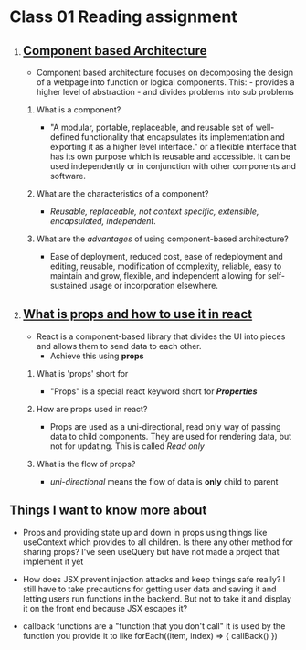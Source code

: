 # Class 01 Reading assignment

1. ## [Component based Architecture](https://www.tutorialspoint.com/software_architecture_design/component_based_architecture.htm)

   - Component based architecture focuses on decomposing the design of a webpage into function or logical components.
     This: - provides a higher level of abstraction - and divides problems into sub problems

   1. What is a component?

      - "A modular, portable, replaceable, and reusable set of well-defined functionality that encapsulates its implementation and exporting it as a higher level interface."
        or a flexible interface that has its own purpose which is reusable and accessible. It can be used independently or in conjunction with other components and software.

   2. What are the characteristics of a component?

      - _Reusable, replaceable, not context specific, extensible, encapsulated, independent_.

   3. What are the _advantages_ of using component-based architecture?

      - Ease of deployment, reduced cost, ease of redeployment and editing, reusable, modification of complexity, reliable, easy to maintain and grow, flexible, and independent allowing for self-sustained usage or incorporation elsewhere.

2. ## [What is props and how to use it in react](https://itnext.io/what-is-props-and-how-to-use-it-in-react-da307f500da0#:~:text=%E2%80%9CProps%E2%80%9D%20is%20a%20special%20keyword,way%20from%20parent%20to%20child)

   - React is a component-based library that divides the UI into pieces and allows them to send data to each other.
     - Achieve this using **props**

   1. What is 'props' short for

      - "Props" is a special react keyword short for **_Properties_**

   2. How are props used in react?

      - Props are used as a uni-directional, read only way of passing data to child components. They are used for rendering data, but not for updating. This is called _Read only_

   3. What is the flow of props?

      - _uni-directional_ means the flow of data is **only** child to parent

## Things I want to know more about

- Props and providing state up and down in props using things like useContext which provides to all children. Is there any other method for sharing props? I've seen useQuery but have not made a project that implement it yet

- How does JSX prevent injection attacks and keep things safe really? I still have to take precautions for getting user data and saving it and letting users run functions in the backend. But not to take it and display it on the front end because JSX escapes it?

- callback functions are a "function that you don't call" it is used by the function you provide it to like forEach((item, index) => {
  callBack()
  })
